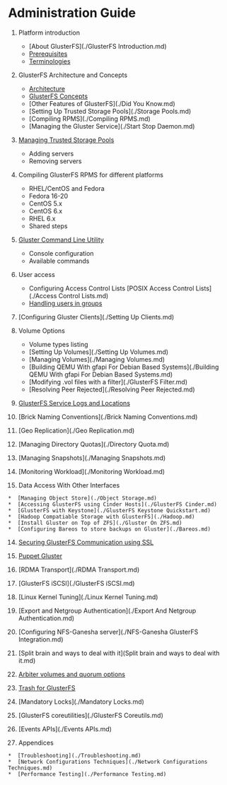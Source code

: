 # Administration Guide

1.  Platform introduction

	*  [About GlusterFS](./GlusterFS Introduction.md)
	*  [Prerequisites](./GlusterPreReqs.md)
	*  [Terminologies](../Quick-Start-Guide/Terminologies.md)
	
2.  GlusterFS Architecture and Concepts

	*  [Architecture](../Quick-Start-Guide/Architecture.md)
	*  [GlusterFS Concepts](./glossary.md)
	*  [Other Features of GlusterFS](./Did You Know.md)
	*  [Setting Up Trusted Storage Pools](./Storage Pools.md)
	*  [Compiling RPMS](./Compiling RPMS.md)
	*  [Managing the Gluster Service](./Start Stop Daemon.md)
	
3.  [Managing Trusted Storage Pools](./ManageTrustedPools.md)

	* Adding servers
	* Removing servers
	
4.  Compiling GlusterFS RPMS for different platforms

	* RHEL/CentOS and Fedora
	* Fedora 16-20
	* CentOS 5.x
	* CentOS 6.x
	* RHEL 6.x
	* Shared steps

5.  [Gluster Command Line Utility](./Console.md)

	* Console configuration
	* Available commands

4. User access

	* Configuring Access Control Lists [POSIX Access Control Lists](./Access Control Lists.md)
	* [Handling users in groups](./Handling-of-users-with-many-groups.md)

5.  [Configuring Gluster Clients](./Setting Up Clients.md)
	
6.  Volume Options

	*  Volume types listing
	*  [Setting Up Volumes](./Setting Up Volumes.md)
	*  [Managing Volumes](./Managing Volumes.md)
	*  [Building QEMU With gfapi For Debian Based Systems](./Building QEMU With gfapi For Debian Based Systems.md)
	*  [Modifying .vol files with a filter](./GlusterFS Filter.md)
	*  [Resolving Peer Rejected](./Resolving Peer Rejected.md)
	
7.  [GlusterFS Service Logs and Locations](./Logging.md)

8.  [Brick Naming Conventions](./Brick Naming Conventions.md)

9.  [Geo Replication](./Geo Replication.md)
	
10.  [Managing Directory Quotas](./Directory Quota.md)

11.  [Managing Snapshots](./Managing Snapshots.md)

12.  [Monitoring Workload](./Monitoring Workload.md)

13.  Data Access With Other Interfaces

	*  [Managing Object Store](./Object Storage.md)
	*  [Accessing GlusterFS using Cinder Hosts](./GlusterFS Cinder.md)
	*  [GlusterFS with Keystone](./GlusterFS Keystone Quickstart.md)
	*  [Hadoop Compatiable Storage with GlusterFS](./Hadoop.md)
	*  [Install Gluster on Top of ZFS](./Gluster On ZFS.md)
	*  [Configuring Bareos to store backups on Gluster](./Bareos.md)
	
14.  [Securing GlusterFS Communication using SSL](./SSL.md)	
	
15.  [Puppet Gluster](./Puppet.md)

16.  [RDMA Transport](./RDMA Transport.md)
	
17.  [GlusterFS iSCSI](./GlusterFS iSCSI.md)

18.  [Linux Kernel Tuning](./Linux Kernel Tuning.md)

19.  [Export and Netgroup Authentication](./Export And Netgroup Authentication.md)

20.  [Configuring NFS-Ganesha server](./NFS-Ganesha GlusterFS Integration.md)

21.  [Split brain and ways to deal with it](Split brain and ways to deal with it.md)

22.  [Arbiter volumes and quorum options](./arbiter-volumes-and-quorum.md)

23.  [Trash for GlusterFS](./Trash.md)

24.  [Mandatory Locks](./Mandatory Locks.md)

25.  [GlusterFS coreutilities](./GlusterFS Coreutils.md)

26.  [Events APIs](./Events APIs.md)

27.  Appendices

    *  [Troubleshooting](./Troubleshooting.md)
	*  [Network Configurations Techniques](./Network Configurations Techniques.md)
	*  [Performance Testing](./Performance Testing.md)
